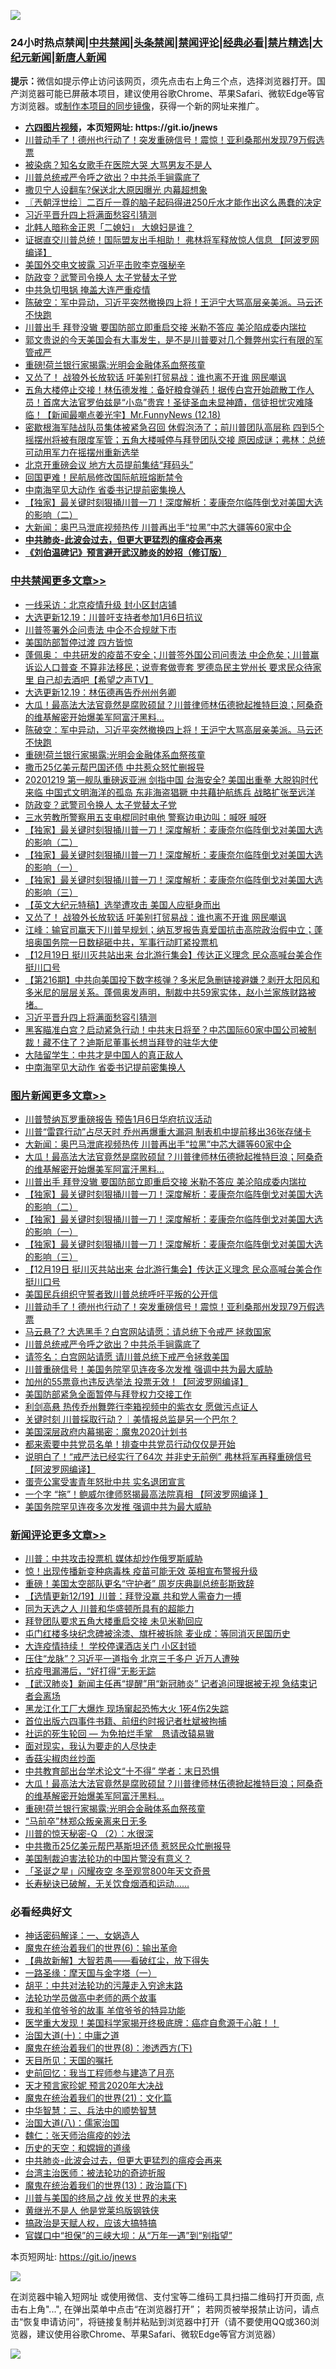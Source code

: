 ![](https://raw.githubusercontent.com/fqnews/bnews/master/64photo/fqnews-qr.jpg)

<div id="tt">
<h3>24小时热点禁闻|<a href="#%E4%B8%AD%E5%85%B1%E7%A6%81%E9%97%BB%E6%9B%B4%E5%A4%9A%E6%96%87%E7%AB%A0">中共禁闻</a>|<a href="#%E5%9B%BE%E7%89%87%E6%96%B0%E9%97%BB%E6%9B%B4%E5%A4%9A%E6%96%87%E7%AB%A0">头条禁闻</a>|<a href="#%E6%96%B0%E9%97%BB%E8%AF%84%E8%AE%BA%E6%9B%B4%E5%A4%9A%E6%96%87%E7%AB%A0">禁闻评论|<a href="#%E5%BF%85%E7%9C%8B%E7%BB%8F%E5%85%B8%E5%A5%BD%E6%96%87">经典必看|<a href="/video.md#%E7%A6%81%E7%89%87%E7%B2%BE%E9%80%89">禁片精选</a>|<a href="https://github.com/fqnews/djy/blob/master/gb/nf1351518.md#1">大纪元新闻</a>|<a href="https://github.com/fqnews/ntdtv/blob/master/gb/prog204.md#1">新唐人新闻</a></h3>
<div><b>提示：</b>微信如提示停止访问该网页，须先点击右上角三个点，选择浏览器打开。国产浏览器可能已屏蔽本项目，建议使用谷歌Chrome、苹果Safari、微软Edge等官方浏览器。或<a href="https://github.com/fqnews/bnews/blob/master/%E5%88%B6%E4%BD%9Cgit%E7%A6%81%E9%97%BB%E9%95%9C%E5%83%8F.md">制作本项目的同步镜像</a>，获得一个新的网址来推广。</div>
<ul>
<li><b><a href="http://d1.bdrive.tk/64.mp4" target="_blank">六四图片视频</a>，本页短网址: https://git.io/jnews</b></li>
<li><a href="/topimagenews/20201219/1450748.md">川普动手了！德州也行动了！突发重磅信号！震惊！亚利桑那州发现79万假选票</a></li>
<li><a href="/yule/20201219/1450698.md">被染病？知名女歌手在医院大哭 大骂男友不是人</a></li>
<li><a href="/topimagenews/20201219/1450654.md">川普总统戒严令呼之欲出？中共杀手锏露底了</a></li>
<li><a href="/yule/20201219/1450868.md">撒贝宁人设翻车?保送北大原因曝光 内幕超想象</a></li>
<li><a href="/ssgc/20201219/1450659.md">〖兲朝浮世绘〗二百斤一尊的脑子起码得进250斤水才能作出这么愚蠢的决定</a></li>
<li><a href="/cbnews/20201219/1450923.md">习近平晋升四上将满面愁容引猜测</a></li>
<li><a href="/cnnews/20201219/1450718.md">北韩人暗称金正恩「二媳妇」 大媳妇是谁？</a></li>
<li><a href="/cnnews/20201219/1451056.md">证据直交川普总统！国际盟友出手相助！ 弗林将军释放惊人信息 【阿波罗网编译】</a></li>
<li><a href="/cbnews/20201219/1450856.md">美国外交电文披露 习近平击败李克强秘辛</a></li>
<li><a href="/cbnews/20201219/1451029.md">防政变？武警司令换人 太子党替太子党</a></li>
<li><a href="/cbnews/20201219/1450662.md">中共急切甩锅 掩盖大连严重疫情</a></li>
<li><a href="/cbnews/20201219/1451121.md">陈破空：军中异动，习近平突然撤换四上将！王沪宁大骂高层亲美派。马云还不快跑</a></li>
<li><a href="/topimagenews/20201219/1451053.md">川普出手 拜登没辙 要国防部立即重启交接 米勒不答应 美沦陷成委内瑞拉</a></li>
<li><a href="/bannedvideo/20201219/1450946.md">郭文贵说的今天美国会有大事发生，是不是川普要对几个舞弊州实行有限的军管戒严</a></li>
<li><a href="/comments/20201219/1450916.md">重磅!荷兰银行家揭露:光明会金融体系血祭孩童</a></li>
<li><a href="/cbnews/20201219/1450963.md">又怂了！ 战狼外长放软话 吁美别打贸易战：谁也离不开谁 网民嘲讽</a></li>
<li><a href="/cbnews/20201219/1450724.md">五角大楼停止交接！林伍德发推：备好粮食弹药！据传白宫开始疏散工作人员！首席大法官罗伯兹是“小岛”贵宾！圣徒圣血未显神蹟，信徒担忧灾难降临！【新闻最嘲点姜光宇】Mr.FunnyNews (12.18)‬</a></li>
<li><a href="/bannedvideo/20201219/1450940.md">密歇根海军陆战队员集体被紧急召回 休假泡汤了；前川普团队高层称 四到5个摇摆州将被有限度军管；五角大楼喊停与拜登团队交接 原因成谜；弗林：总统可动用军力在摇摆州重新选举</a></li>
<li><a href="/cnnews/20201219/1450689.md">北京开重磅会议 地方大员提前集结“拜码头”</a></li>
<li><a href="/cbnews/20201219/1450694.md">回国更难！民航局修改国际航班熔断禁令</a></li>
<li><a href="/cbnews/20201219/1450912.md">中南海罕见大动作 省委书记提前密集换人</a></li>
<li><a href="/comments/20201219/1450987.md">【独家】最关键时刻狠捅川普一刀！深度解析：麦康奈尔临阵倒戈对美国大选的影响（二）</a></li>
<li><a href="/topimagenews/20201219/1451143.md">大新闻：奥巴马泄底视频热传 川普再出手“拉黑”中芯大疆等60家中企</a></li>
<li><b><a href="/comments/20200211/1275071.md" target="_blank">中共肺炎-此波会过去，但更大更猛烈的瘟疫会再来</a></b></li>
<li><b><a href="/comments/20200207/1272816.md" target="_blank">《刘伯温碑记》预言避开武汉肺炎的妙招（修订版）</a></b></li>
</ul>
</div>

<div class="catlist">
<h3><a href="/cbnews/" target="_blank">中共禁闻</a><span><a href="/cbnews/" target="_blank" rel="nofollow">更多文章>></a></span></h3>
<ul>
<li><a href="/cbnews/20201220/1451225.md" target="_blank">一线采访：北京疫情升级 封小区封店铺</a></li>
<li><a href="/cbnews/20201220/1451209.md" target="_blank">大选更新12.19：川普吁支持者参加1月6日抗议</a></li>
<li><a href="/cbnews/20201219/1451177.md" target="_blank">川普签署外企问责法 中企不合规就下市</a></li>
<li><a href="/cbnews/20201219/1451173.md" target="_blank">美国防部暂停过渡 四方皆惊</a></li>
<li><a href="/cbnews/20201219/1451150.md" target="_blank">蓬佩奥： 中共研发的疫苗不安全；川普签外国公司问责法 中企危矣；川普赢诉讼人口普查 不算非法移民；说壹套做壹套 罗德岛民主党州长 要求民众待家里 自己却去酒吧【希望之声TV】</a></li>
<li><a href="/cbnews/20201219/1451146.md" target="_blank">大选更新12.19：林伍德再告乔州州务卿</a></li>
<li><a href="/comments/20201219/1450887.md" target="_blank">大瓜！最高法大法官竟然是腐败硕鼠？川普律师林伍德掀起推特巨浪；阿桑奇的维基解密开始爆美军阿富汗黑料…</a></li>
<li><a href="/cbnews/20201219/1451121.md" target="_blank">陈破空：军中异动，习近平突然撤换四上将！王沪宁大骂高层亲美派。马云还不快跑</a></li>
<li><a href="/comments/20201219/1450916.md" target="_blank">重磅!荷兰银行家揭露:光明会金融体系血祭孩童</a></li>
<li><a href="/cbnews/20201219/1451105.md" target="_blank">撒币25亿美元帮巴国还债 中共惹众怒忙删报导</a></li>
<li><a href="/cbnews/20201219/1451082.md" target="_blank">20201219 第一舰队重磅返亚洲 剑指中国 台海安全? 美国出重拳 大脱钩时代来临 中国式文明海洋的孤岛 东非海盗猖獗 中共藉护航练兵 战略扩张至远洋</a></li>
<li><a href="/cbnews/20201219/1451029.md" target="_blank">防政变？武警司令换人 太子党替太子党</a></li>
<li><a href="/cbnews/20201219/1450999.md" target="_blank">三水劳教所警察用五支电棍同时电他 警察边电边叫：喊呀 喊呀</a></li>
<li><a href="/comments/20201219/1450987.md" target="_blank">【独家】最关键时刻狠捅川普一刀！深度解析：麦康奈尔临阵倒戈对美国大选的影响（二）</a></li>
<li><a href="/comments/20201219/1450990.md" target="_blank">【独家】最关键时刻狠捅川普一刀！深度解析：麦康奈尔临阵倒戈对美国大选的影响（一）</a></li>
<li><a href="/comments/20201219/1450986.md" target="_blank">【独家】最关键时刻狠捅川普一刀！深度解析：麦康奈尔临阵倒戈对美国大选的影响（三）</a></li>
<li><a href="/cbnews/20201219/1450962.md" target="_blank">【英文大纪元特稿】选举遭攻击 美国人应挺身而出</a></li>
<li><a href="/cbnews/20201219/1450963.md" target="_blank">又怂了！ 战狼外长放软话 吁美别打贸易战：谁也离不开谁 网民嘲讽</a></li>
<li><a href="/cbnews/20201219/1450953.md" target="_blank">江峰：输官司赢天下川普早规划；纳瓦罗报告真爱国抗击高院政治假中立；蓬培奥国务院一日数槌砸中共，军事行动盯紧投票机</a></li>
<li><a href="/comments/20201219/1450950.md" target="_blank">【12月19日 挺川灭共站出来 台北游行集会】传达正义理念 民众高喊台美合作挺川口号</a></li>
<li><a href="/cbnews/20201219/1450941.md" target="_blank">【第216期】中共向美国投下数字核弹？多米尼急删链接避嫌？剥开太阳风和多米尼的层层关系。蓬佩奥发声明，制裁中共59家实体，赵小兰家族财路被堵。</a></li>
<li><a href="/cbnews/20201219/1450923.md" target="_blank">习近平晋升四上将满面愁容引猜测</a></li>
<li><a href="/cbnews/20201219/1450920.md" target="_blank">黑客瞄准白宫？启动紧急行动！中共末日将至？中芯国际60家中国公司被制裁！藏不住了？迪斯尼董事长想当拜登的驻华大使</a></li>
<li><a href="/cbnews/20201219/1450910.md" target="_blank">大陆留学生：中共才是中国人的真正敌人</a></li>
<li><a href="/cbnews/20201219/1450912.md" target="_blank">中南海罕见大动作 省委书记提前密集换人</a></li>

</ul>
</div>
<div class="catlist">
<h3><a href="/topimagenews/" target="_blank">图片新闻</a><span><a href="/topimagenews/" target="_blank" rel="nofollow">更多文章>></a></span></h3>
<ul>
<li><a href="/topimagenews/20201220/1451220.md" target="_blank">川普赞纳瓦罗重磅报告 预告1月6日华府抗议活动</a></li>
<li><a href="/topimagenews/20201220/1451218.md" target="_blank">川普“雷霆行动”占尽天时 乔州再爆重大漏洞 制表机中提前移出36张存储卡</a></li>
<li><a href="/topimagenews/20201219/1451143.md" target="_blank">大新闻：奥巴马泄底视频热传 川普再出手“拉黑”中芯大疆等60家中企</a></li>
<li><a href="/comments/20201219/1450887.md" target="_blank">大瓜！最高法大法官竟然是腐败硕鼠？川普律师林伍德掀起推特巨浪；阿桑奇的维基解密开始爆美军阿富汗黑料…</a></li>
<li><a href="/topimagenews/20201219/1451053.md" target="_blank">川普出手 拜登没辙 要国防部立即重启交接 米勒不答应 美沦陷成委内瑞拉</a></li>
<li><a href="/comments/20201219/1450987.md" target="_blank">【独家】最关键时刻狠捅川普一刀！深度解析：麦康奈尔临阵倒戈对美国大选的影响（二）</a></li>
<li><a href="/comments/20201219/1450990.md" target="_blank">【独家】最关键时刻狠捅川普一刀！深度解析：麦康奈尔临阵倒戈对美国大选的影响（一）</a></li>
<li><a href="/comments/20201219/1450986.md" target="_blank">【独家】最关键时刻狠捅川普一刀！深度解析：麦康奈尔临阵倒戈对美国大选的影响（三）</a></li>
<li><a href="/comments/20201219/1450950.md" target="_blank">【12月19日 挺川灭共站出来 台北游行集会】传达正义理念 民众高喊台美合作挺川口号</a></li>
<li><a href="/comments/20201219/1450775.md" target="_blank">美国民兵组织守誓者致川普总统呼吁平叛的公开信</a></li>
<li><a href="/topimagenews/20201219/1450748.md" target="_blank">川普动手了！德州也行动了！突发重磅信号！震惊！亚利桑那州发现79万假选票</a></li>
<li><a href="/topimagenews/20201219/1450737.md" target="_blank">马云悬了? 大选黑手？白宫网站请愿：请总统下令戒严 拯救国家</a></li>
<li><a href="/topimagenews/20201219/1450654.md" target="_blank">川普总统戒严令呼之欲出？中共杀手锏露底了</a></li>
<li><a href="/comments/20201219/1450628.md" target="_blank">请签名：白宫网站请愿 请川普总统下戒严令拯救美国</a></li>
<li><a href="/topimagenews/20201219/1450602.md" target="_blank">川普重磅信号！美国务院罕见连夜多次发推 强调中共为最大威胁</a></li>
<li><a href="/topimagenews/20201219/1450601.md" target="_blank">加州的55票竟也违反选举法 投票无效！【阿波罗网编译】</a></li>
<li><a href="/topimagenews/20201219/1450570.md" target="_blank">美国防部紧急全面暂停与拜登权力交接工作</a></li>
<li><a href="/topimagenews/20201218/1450464.md" target="_blank">利剑高悬 热传乔州舞弊行李箱视频中的紫衣女 愿做污点证人</a></li>
<li><a href="/comments/20201218/1450454.md" target="_blank">关键时刻 川普採取行动？｜美情报总监是另一个巴尔？</a></li>
<li><a href="/comments/20201218/1450327.md" target="_blank">美国深层政府内幕揭密：魔鬼2020计划书</a></li>
<li><a href="/topimagenews/20201218/1450323.md" target="_blank">都来索要中共党员名单！排查中共党员行动仅仅是开始</a></li>
<li><a href="/topimagenews/20201218/1450305.md" target="_blank">说明白了！“戒严法已经实行了64次 并非史无前例” 弗林将军再释重磅信号 【阿波罗网编译】</a></li>
<li><a href="/comments/20201218/1450254.md" target="_blank">蛋壳公寓受害青年怒批中共 实名退团宣言</a></li>
<li><a href="/topimagenews/20201218/1450139.md" target="_blank">一个字 “拖”！鲍威尔律师怒揭最高法院真相 【阿波罗网编译 】</a></li>
<li><a href="/topimagenews/20201218/1450018.md" target="_blank">美国务院罕见连夜多次发推 强调中共为最大威胁</a></li>

</ul>
</div>
<div class="catlist">
<h3><a href="/comments/" target="_blank">新闻评论</a><span><a href="/comments/" target="_blank" rel="nofollow">更多文章>></a></span></h3>
<ul>
<li><a href="/comments/20201220/1451262.md" target="_blank">川普：中共攻击投票机 媒体却炒作俄罗斯威胁</a></li>
<li><a href="/comments/20201220/1451249.md" target="_blank">惊！出现传播新变种病毒株 疫苗可能无效 英相宣布警报升级</a></li>
<li><a href="/comments/20201220/1451248.md" target="_blank">重磅！美国太空部队更名“守护者” 周岁庆典副总统彭斯致辞</a></li>
<li><a href="/comments/20201220/1451230.md" target="_blank">【选情更新12/19】川普：拜登没赢 共和党人需奋力一搏</a></li>
<li><a href="/comments/20201220/1451229.md" target="_blank">同为天选之人 川普和华盛顿所具有的超能力</a></li>
<li><a href="/comments/20201220/1451228.md" target="_blank">拜登团队要求五角大楼重启交接 未见米勒回应</a></li>
<li><a href="/comments/20201220/1451227.md" target="_blank">屯门红楼多块纪念碑被涂漆、旗杆被拆除 麦业成：等同消灭民国历史</a></li>
<li><a href="/comments/20201220/1451226.md" target="_blank">大连疫情持续！ 学校停课酒店关门 小区封锁</a></li>
<li><a href="/comments/20201220/1451224.md" target="_blank">压住“龙脉”？习近平一道指令 北京三千多户 近万人遭殃</a></li>
<li><a href="/comments/20201220/1451223.md" target="_blank">抗疫甩漏滞后，“好打得”无影无踪</a></li>
<li><a href="/comments/20201220/1451222.md" target="_blank">【武汉肺炎】新闻主任再“提醒”用“新冠肺炎” 记者追问理据被无视 急结束记者会离场</a></li>
<li><a href="/comments/20201220/1451221.md" target="_blank">黑龙江化工厂大爆炸 现场窜起恐怖大火 1死4伤2失踪</a></li>
<li><a href="/comments/20201220/1451219.md" target="_blank">首位出版六四事件书籍、前纽约时报记者杜斌被拘捕</a></li>
<li><a href="/comments/20201220/1451217.md" target="_blank">社运的死生轮回 — 为免拍烂手掌 恳请改辕易辙</a></li>
<li><a href="/comments/20201220/1451216.md" target="_blank">面对现实，我认为要走的人尽快走</a></li>
<li><a href="/comments/20201219/1451172.md" target="_blank">香菇尖椒肉丝炒面</a></li>
<li><a href="/comments/20201219/1451151.md" target="_blank">中共教育部出台学术论文“十不得” 学者：末日恐惧</a></li>
<li><a href="/comments/20201219/1450887.md" target="_blank">大瓜！最高法大法官竟然是腐败硕鼠？川普律师林伍德掀起推特巨浪；阿桑奇的维基解密开始爆美军阿富汗黑料…</a></li>
<li><a href="/comments/20201219/1450916.md" target="_blank">重磅!荷兰银行家揭露:光明会金融体系血祭孩童</a></li>
<li><a href="/comments/20201219/1451109.md" target="_blank">“马前卒”林郑众叛亲离来日无多</a></li>
<li><a href="/comments/20201219/1451085.md" target="_blank">川普的惊天秘密-Q （2）：水很深</a></li>
<li><a href="/comments/20201219/1451081.md" target="_blank">中共撒币25亿美元帮巴基斯坦还债 惹怒民众忙删报导</a></li>
<li><a href="/comments/20201219/1451074.md" target="_blank">美国制裁迫害法轮功的中国片警没有意义？</a></li>
<li><a href="/comments/20201219/1451066.md" target="_blank">「圣诞之星」闪耀夜空 冬至观赏800年天文奇景</a></li>
<li><a href="/comments/20201219/1451065.md" target="_blank">长寿秘诀已破解，无关饮食烟酒和运动&#8230;&#8230;</a></li>

</ul>
</div>

<div class="catlist">
<h3>必看经典好文</h3>
<ul>
<li><a href="/comments/20200609/1342224.md" target="_blank">神话密码解译：一、女娲造人</a></li>
<li><a href="/topimagenews/20180524/947358.md" target="_blank">魔鬼在统治着我们的世界(6)：输出革命</a></li>
<li><a href="/comments/20201217/1449706.md" target="_blank">【典故新解】大智若愚——看破红尘，放下得失</a></li>
<li><a href="/tculture/20160806/568214.md" target="_blank">一路圣缘：摩天国与金字塔（一）</a></li>
<li><a href="/cbnews/20200720/1363328.md" target="_blank">胡平：中共对法轮功的污蔑走入穷途末路</a></li>
<li><a href="/comments/20200629/1352533.md" target="_blank">法轮功学员做高中老师的两个故事</a></li>
<li><a href="/tculture/20200917/1398046.md" target="_blank">我和羊倌爷爷的故事 羊倌爷爷的特异功能</a></li>
<li><a href="/comments/20201115/1431139.md" target="_blank">医学重大发现！美国科学家揭开终极底牌：癌症自愈源于心脏！！</a></li>
<li><a href="/cbnews/20180316/915423.md" target="_blank">治国大道(十)：中庸之道</a></li>
<li><a href="/topimagenews/20180527/948714.md" target="_blank">魔鬼在统治着我们的世界(8)：渗透西方(下)</a></li>
<li><a href="/tculture/20180919/1000196.md" target="_blank">天目所见：天国的嘱托</a></li>
<li><a href="/aomi/history/20141104/323033.md" target="_blank">史前回忆：我当工程师参与建造了月亮</a></li>
<li><a href="/topimagenews/20200513/1327828.md" target="_blank">天才预言家珍妮 预言2020年大决战</a></li>
<li><a href="/comments/20180802/980476.md" target="_blank">魔鬼在统治着我们的世界(21)：文化篇</a></li>
<li><a href="/comments/20200605/783248.md" target="_blank">中华智慧：三、兵法中的顺势智慧</a></li>
<li><a href="/cbnews/20190424/914482.md" target="_blank">治国大道(八)：儒家治国</a></li>
<li><a href="/comments/20200224/1282494.md" target="_blank">魏仁：张天师治瘟疫的妙法</a></li>
<li><a href="/cbnews/20190219/1083302.md" target="_blank">历史的天空：和嫦娥的道缘</a></li>
<li><a href="/comments/20200211/1275071.md" target="_blank">中共肺炎-此波会过去，但更大更猛烈的瘟疫会再来</a></li>
<li><a href="/comments/20200801/1373219.md" target="_blank">台湾主治医师：被法轮功的奇迹折服</a></li>
<li><a href="/topimagenews/20180602/951960.md" target="_blank">魔鬼在统治着我们的世界(13)：政治篇(下)</a></li>
<li><a href="/comments/20200908/1392488.md" target="_blank">川普与美国的终局之战 攸关世界的未来</a></li>
<li><a href="/lifebaike/20190522/1131765.md" target="_blank">黄继光不是人 他是党莱坞版钢铁侠</a></li>
<li><a href="/comments/20200814/1379994.md" target="_blank">搞政治是天赋人权，应该大搞特搞</a></li>
<li><a href="/cbnews/20200624/1349641.md" target="_blank">官媒口中“担保”的三峡大坝：从“万年一遇”到“别指望”</a></li>

</ul>
</div>

本页短网址: https://git.io/jnews

![](https://raw.githubusercontent.com/fqnews/bnews/master/64photo/fqnews-qr.jpg)

在浏览器中输入短网址 或使用微信、支付宝等二维码工具扫描二维码打开页面, 点击右上角"...", 在弹出菜单中点击“在浏览器打开”； 若网页被举报禁止访问，请点击“恢复申请访问”，将链接复制并粘贴到浏览器中打开（请不要使用QQ或360浏览器，建议使用谷歌Chrome、苹果Safari、微软Edge等官方浏览器）

![](https://raw.githubusercontent.com/fqnews/bnews/master/64photo/wx.jpg)